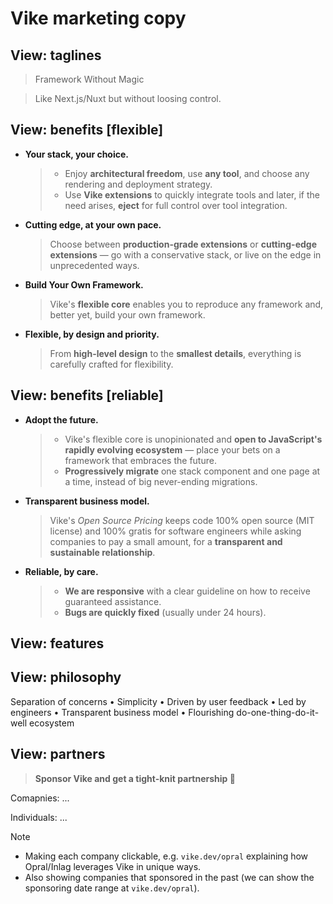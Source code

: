 # Vike marketing copy


## View: taglines

> Framework Without Magic

> Like Next.js/Nuxt but without loosing control.


## View: benefits [flexible]

- **Your stack, your choice.**
  > - Enjoy **architectural freedom**, use **any tool**, and choose any rendering and deployment strategy.
  > - Use **Vike extensions** to quickly integrate tools and later, if the need arises, **eject** for full control over tool integration.

- **Cutting edge, at your own pace.**
  > Choose between **production-grade extensions** or **cutting-edge extensions** &mdash; go with a conservative stack, or live on the edge in unprecedented ways.

- **Build Your Own Framework.**
  > Vike's **flexible core** enables you to reproduce any framework and, better yet, build your own framework.

- **Flexible, by design and priority.**
  > From **high-level design** to the **smallest details**, everything is carefully crafted for flexibility.


## View: benefits [reliable]

- **Adopt the future.**
  > - Vike's flexible core is unopinionated and **open to JavaScript's rapidly evolving ecosystem** &mdash; place your bets on a framework that embraces the future.
  > - **Progressively migrate** one stack component and one page at a time, instead of big never-ending migrations.

- **Transparent business model.**
  > Vike's *Open Source Pricing* keeps code 100% open source (MIT license) and 100% gratis for software engineers while asking companies to pay a small amount, for a **transparent and sustainable relationship**.

- **Reliable, by care.**
  > - **We are responsive** with a clear guideline on how to receive guaranteed assistance.
  > - **Bugs are quickly fixed** (usually under 24 hours).


## View: features


## View: philosophy

Separation of concerns • Simplicity • Driven by user feedback • Led by engineers • Transparent business model • Flourishing do-one-thing-do-it-well ecosystem


## View: partners

> **Sponsor Vike and get a tight-knit partnership 🤝**

Comapnies: ...

Individuals: ...

> [!NOTE]
> - Making each company clickable, e.g. `vike.dev/opral` explaining how Opral/Inlag leverages Vike in unique ways.
> - Also showing companies that sponsored in the past (we can show the sponsoring date range at `vike.dev/opral`).

